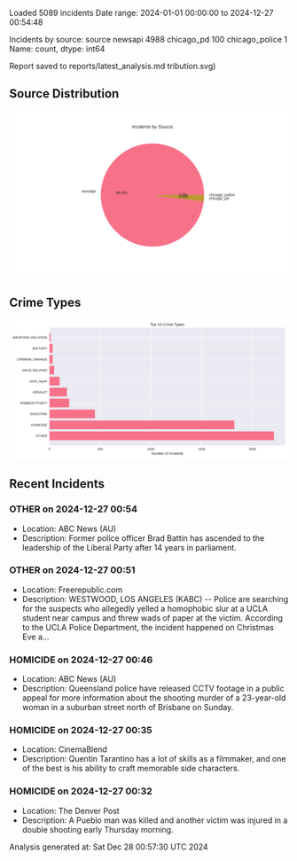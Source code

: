
Loaded 5089 incidents
Date range: 2024-01-01 00:00:00 to 2024-12-27 00:54:48

Incidents by source:
source
newsapi           4988
chicago_pd         100
chicago_police       1
Name: count, dtype: int64

Report saved to reports/latest_analysis.md
tribution.svg)

## Source Distribution
![Source Distribution](images/source_distribution.svg)

## Crime Types
![Crime Types](images/crime_types.svg)

## Recent Incidents

### OTHER on 2024-12-27 00:54
- Location: ABC News (AU)
- Description: Former police officer Brad Battin has ascended to the leadership of the Liberal Party after 14 years in parliament.


### OTHER on 2024-12-27 00:51
- Location: Freerepublic.com
- Description: WESTWOOD, LOS ANGELES (KABC) -- Police are searching for the suspects who allegedly yelled a homophobic slur at a UCLA student near campus and threw wads of paper at the victim. According to the UCLA Police Department, the incident happened on Christmas Eve a…


### HOMICIDE on 2024-12-27 00:46
- Location: ABC News (AU)
- Description: Queensland police have released CCTV footage in a public appeal for more information about the shooting murder of a 23-year-old woman in a suburban street north of Brisbane on Sunday.


### HOMICIDE on 2024-12-27 00:35
- Location: CinemaBlend
- Description: Quentin Tarantino has a lot of skills as a filmmaker, and one of the best is his ability to craft memorable side characters.


### HOMICIDE on 2024-12-27 00:32
- Location: The Denver Post
- Description: A Pueblo man was killed and another victim was injured in a double shooting early Thursday morning.

Analysis generated at: Sat Dec 28 00:57:30 UTC 2024

